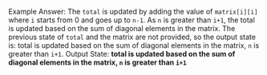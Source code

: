 Example Answer:
The `total` is updated by adding the value of `matrix[i][i]` where `i` starts from 0 and goes up to `n-1`. As `n` is greater than `i+1`, the total is updated based on the sum of diagonal elements in the matrix. The previous state of `total` and the matrix are not provided, so the output state is: total is updated based on the sum of diagonal elements in the matrix, `n` is greater than `i+1`.
Output State: **total is updated based on the sum of diagonal elements in the matrix, `n` is greater than `i+1`**